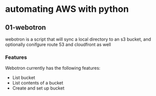 # automating AWS with python

## 01-webotron
webotron is a script that will sync a local directory to an s3 bucket, and optionally conifgure route 53 and cloudfront as well


### Features
Webotron currently has the following features:
- List bucket
- List contents of a bucket
- Create and set up bucket
